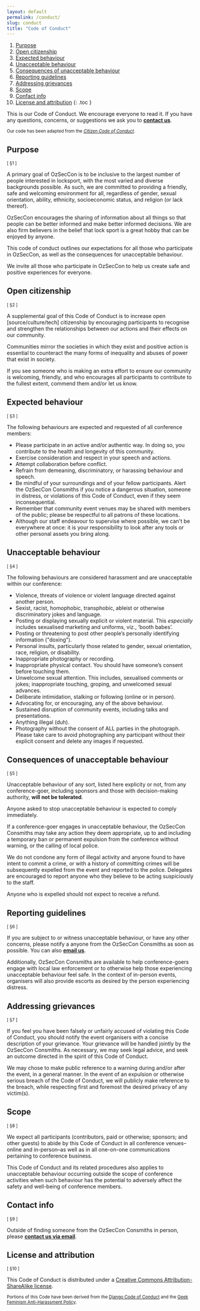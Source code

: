 ```yaml
---
layout: default
permalink: /conduct/
slug: conduct
title: "Code of Conduct"
---
```


1. [Purpose](#purpose)
2. [Open citizenship](#open-citizenship)
3. [Expected behaviour](#expected-behaviour)
4. [Unacceptable behaviour](#unacceptable-behaviour)
5. [Consequences of unacceptable behaviour](#consequences-of-unacceptable-behaviour)
6. [Reporting guidelines](#reporting-guidelines)
7. [Addressing grievances](#addressing-grievances)
8. [Scope](#scope)
9. [Confact info](#contact-info)
10. [License and attribution](#license-and-attribution)
{: .toc }

This is our Code of Conduct. We encourage everyone to read it. If you have any
questions, concerns, or suggestions we ask you to **<a href="mailto:{{ site.email }}">contact us</a>**.

<small>Our code has been adapted from the [*Citizen Code of Conduct*](http://citizencodeofconduct.org/).</small>


## Purpose

<small>[ §1 ]</small>

A primary goal of OzSecCon is to be inclusive to the largest number of people interested in locksport, with the most varied and diverse backgrounds possible. As such, we are committed to providing a friendly, safe and welcoming environment for all, regardless of gender, sexual orientation, ability, ethnicity, socioeconomic status, and religion (or lack thereof).

OzSecCon encourages the sharing of information about all things so that people can be better informed and make better informed decisions. We are also firm believers in the belief that lock sport is a great hobby that can be enjoyed by anyone.

This code of conduct outlines our expectations for all those who participate in OzSecCon, as well as the consequences for unacceptable behaviour.

We invite all those who participate in OzSecCon to help us create safe and positive experiences for everyone.


## Open citizenship

<small>[ §2 ]</small>

A supplemental goal of this Code of Conduct is to increase open [source/culture/tech] citizenship by encouraging participants to recognise and strengthen the relationships between our actions and their effects on our community.

Communities mirror the societies in which they exist and positive action is essential to counteract the many forms of inequality and abuses of power that exist in society.

If you see someone who is making an extra effort to ensure our community is welcoming, friendly, and who encourages all participants to contribute to the fullest extent, commend them and/or let us know.


## Expected behaviour

<small>[ §3 ]</small>

The following behaviours are expected and requested of all conference members:

- Please participate in an active and/or authentic way. In doing so, you contribute to the health and longevity of this community.
- Exercise consideration and respect in your speech and actions.
- Attempt collaboration before conflict.
- Refrain from demeaning, discriminatory, or harassing behaviour and speech.
- Be mindful of your surroundings and of your fellow participants. Alert the OzSecCon Consmiths if you notice a dangerous situation, someone in distress, or violations of this Code of Conduct, even if they seem inconsequential.
- Remember that community event venues may be shared with members of the public; please be respectful to all patrons of these locations.
- Although our staff endeavour to supervise where possible, we can't be everywhere at once: it is your responsibility to look after any tools or other personal assets you bring along.


## Unacceptable behaviour

<small>[ §4 ]</small>

The following behaviours are considered harassment and are unacceptable within our conference:

- Violence, threats of violence or violent language directed against another person.
- Sexist, racist, homophobic, transphobic, ableist or otherwise discriminatory jokes and language.
- Posting or displaying sexually explicit or violent material. This _especially_ includes sexualised marketing and uniforms, viz., ‘booth babes’.
- Posting or threatening to post other people’s personally identifying information ("doxing").
- Personal insults, particularly those related to gender, sexual orientation, race, religion, or disability.
- Inappropriate photography or recording.
- Inappropriate physical contact. You should have someone’s consent before touching them.
- Unwelcome sexual attention. This includes, sexualised comments or jokes; inappropriate touching, groping, and unwelcomed sexual advances.
- Deliberate intimidation, stalking or following (online or in person).
- Advocating for, or encouraging, any of the above behaviour.
- Sustained disruption of community events, including talks and presentations.
- Anything illegal (duh).
- Photography without the consent of ALL parties in the photograph. Please take care to avoid photographing any participant without their explicit consent and delete any images if requested.


## Consequences of unacceptable behaviour

<small>[ §5 ]</small>

Unacceptable behaviour of any sort, listed here explicity or not, from any conference-goer, including sponsors and those with decision-making authority, **will not be tolerated**.

Anyone asked to stop unacceptable behaviour is expected to comply immediately.

If a conference-goer engages in unacceptable behaviour, the OzSecCon Consmiths may take any action they deem appropriate, up to and including a temporary ban or permanent expulsion from the conference without warning, or the calling of local police.

We do not condone any form of illegal activity and anyone found to have intent to commit a crime, or with a history of committing crimes will be subsequently expelled from the event and reported to the police. Delegates are encouraged to report anyone who they believe to be acting suspiciously to the staff.

Anyone who is expelled should not expect to receive a refund.


## Reporting guidelines

<small>[ §6 ]</small>

If you are subject to or witness unacceptable behaviour, or have any other concerns, please notify a anyone from the OzSecCon Consmiths as soon as possible. You can also **<a href="mailto:{{ site.email }}">email us</a>**.

Additionally, OzSecCon Consmiths are available to help conference-goers engage with local law enforcement or to otherwise help those experiencing unacceptable behaviour feel safe. In the context of in-person events, organisers will also provide escorts as desired by the person experiencing distress.


## Addressing grievances

<small>[ §7 ]</small>

If you feel you have been falsely or unfairly accused of violating this Code of Conduct, you should notify the event organisers with a concise description of your grievance. Your grievance will be handled jointly by the OzSecCon Consmiths. As necessary, we may seek legal advice, and seek an outcome directed in the spirit of this Code of Conduct.

We may chose to make public reference to a warning during and/or after the event, in a general manner. In the event of an expulsion or otherwise serious breach of the Code of Conduct, we will publicly make reference to the breach, while respecting first and foremost the desired privacy of any victim(s).


## Scope

<small>[ §8 ]</small>

We expect all participants (contributors, paid or otherwise; sponsors; and other guests) to abide by this Code of Conduct in all conference venues–online and in-person–as well as in all one-on-one communications pertaining to conference business.

This Code of Conduct and its related procedures also applies to unacceptable behaviour occurring outside the scope of conference activities when such behaviour has the potential to adversely affect the safety and well-being of conference members.


## Contact info

<small>[ §9 ]</small>

Outside of finding someone from the OzSecCon Consmiths in person, please **<a href="mailto:{{ site.email }}">contact us via email</a>**.


## License and attribution

<small>[ §10 ]</small>

This Code of Conduct is distributed under a [Creative Commons Attribution-ShareAlike license](http://creativecommons.org/licenses/by-sa/3.0/).

<small>Portions of this Code have been derived from the [Django Code of Conduct](https://www.djangoproject.com/conduct/) and the [Geek Feminism Anti-Harassment Policy](http://geekfeminism.wikia.com/wiki/Conference_anti-harassment/Policy).</small>
